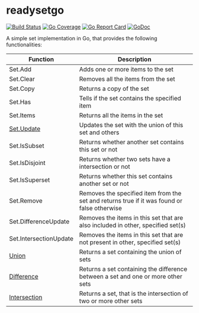 # readysetgo
[![Build Status](https://github.com/ilmaruk/readysetgo/actions/workflows/main.yml/badge.svg)](https://github.com/ilmaruk/readysetgo/actions/workflows/main.yml/badge.svg)
[![Go Coverage](https://github.com/ilmaruk/readysetgo/wiki/coverage.svg)](https://raw.githack.com/wiki/ilmaruk/readysetgo/coverage.html)
[![Go Report Card](https://goreportcard.com/badge/github.com/ilmaruk/readysetgo)](https://goreportcard.com/report/github.com/ilmaruk/readysetgo)
[![GoDoc](https://godoc.org/github.com/ilmaruk/readysetgo?status.svg)](https://godoc.org/github.com/ilmaruk/readysetgo)

A simple set implementation in Go, that provides the following functionalities:

|Function|Description|
|-|-|
|Set.Add|Adds one or more items to the set|
|Set.Clear|Removes all the items from the set|
|Set.Copy|Returns a copy of the set|
|Set.Has|Tells if the set contains the specified item|
|Set.Items|Returns all the items in the set|
|[Set.Update](https://pkg.go.dev/github.com/ilmaruk/readysetgo#Set.Update)|Updates the set with the union of this set and others|
|Set.IsSubset|Returns whether another set contains this set or not|
|Set.IsDisjoint|Returns whether two sets have a intersection or not|
|Set.IsSuperset|Returns whether this set contains another set or not|
|Set.Remove|Removes the specified item from the set and returns true if it was found or false otherwise|
|Set.DifferenceUpdate|Removes the items in this set that are also included in other, specified set(s)|
|Set.IntersectionUpdate|Removes the items in this set that are not present in other, specified set(s)|
|[Union](https://pkg.go.dev/github.com/ilmaruk/readysetgo#Union)|Returns a set containing the union of sets|
|[Difference](https://pkg.go.dev/github.com/ilmaruk/readysetgo#Difference)|Returns a set containing the difference between a set and one or more other sets|
|[Intersection](https://pkg.go.dev/github.com/ilmaruk/readysetgo#Intersection)|Returns a set, that is the intersection of two or more other sets|

